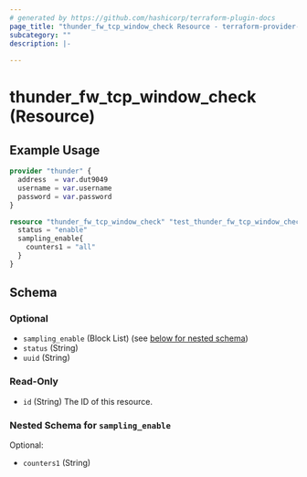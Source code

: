 ```yaml
---
# generated by https://github.com/hashicorp/terraform-plugin-docs
page_title: "thunder_fw_tcp_window_check Resource - terraform-provider-thunder"
subcategory: ""
description: |-
  
---
```


# thunder_fw_tcp_window_check (Resource)



## Example Usage

```terraform
provider "thunder" {
  address  = var.dut9049
  username = var.username
  password = var.password
}

resource "thunder_fw_tcp_window_check" "test_thunder_fw_tcp_window_check" {
  status = "enable"
  sampling_enable{
    counters1 = "all"
  }
}
```

<!-- schema generated by tfplugindocs -->
## Schema

### Optional

- `sampling_enable` (Block List) (see [below for nested schema](#nestedblock--sampling_enable))
- `status` (String)
- `uuid` (String)

### Read-Only

- `id` (String) The ID of this resource.

<a id="nestedblock--sampling_enable"></a>
### Nested Schema for `sampling_enable`

Optional:

- `counters1` (String)


